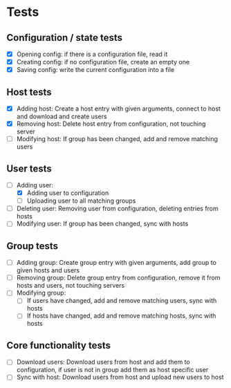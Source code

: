 # Tests

## Configuration / state tests
- [x] Opening config: if there is a configuration file, read it
- [x] Creating config: if no configuration file, create an empty one
- [x] Saving config: write the current configuration into a file

## Host tests
- [x] Adding host: Create a host entry with given arguments, connect to host and download and create users
- [x] Removing host: Delete host entry from configuration, not touching server
- [ ] Modifying host: If group has been changed, add and remove matching users

## User tests
- [ ] Adding user:
  - [x] Adding user to configuration
  - [ ] Uploading user to all matching groups
- [ ] Deleting user: Removing user from configuration, deleting entries from hosts
- [ ] Modifying user: If group has been changed, sync with hosts

## Group tests
- [ ] Adding group: Create group entry with given arguments, add group to given hosts and users
- [ ] Removing group: Delete group entry from configuration, remove it from hosts and users, not touching servers
- [ ] Modifying group:
    - [ ] If users have changed, add and remove matching users, sync with hosts
    - [ ] If hosts have changed, add and remove matching hosts, sync with hosts

## Core functionality tests
- [ ] Download users: Download users from host and add them to configuration, if user is not in group add them as host specific user
- [ ] Sync with host: Download users from host and upload new users to host
